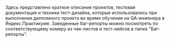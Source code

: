 Здесь представлено краткое описание проектов, тестовая документация и техники тест-дизайна, которые использовались при выполнении дипломного проекта во время обучения на QA-инженера в Яндекс.Практикуме.
Заведенные баг-репорты можно посмотреть по соответствующему номеру из чек-листов и тест-кейсов в папке "Баг-репорты".
